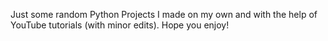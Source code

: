 Just some random Python Projects I made on my own and with the help of YouTube tutorials (with minor edits). Hope you enjoy!
